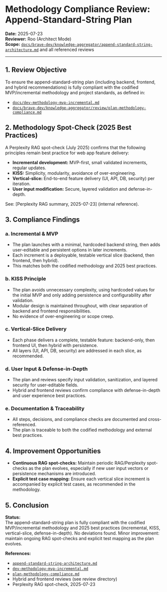 # Methodology Compliance Review: Append-Standard-String Plan

**Date:** 2025-07-23  
**Reviewer:** Roo (Architect Mode)  
**Scope:** [`docs/brave-dev/knowledge-aggregator/append-standard-string-architecture.md`](../append-standard-string-architecture.md) and all referenced reviews

---

## 1. Review Objective

To ensure the append-standard-string plan (including backend, frontend, and hybrid recommendations) is fully compliant with the codified MVP/incremental methodology and project standards, as defined in:

- [`docs/dev-methodology-mvp-incremental.md`](../../../dev-methodology-mvp-incremental.md)
- [`docs/brave-dev/knowledge-aggregator/review/plan-methodology-compliance.md`](plan-methodology-compliance.md)

## 2. Methodology Spot-Check (2025 Best Practices)

A Perplexity RAG spot-check (July 2025) confirms that the following principles remain best practice for web app feature delivery:
- **Incremental development:** MVP-first, small validated increments, regular updates.
- **KISS:** Simplicity, modularity, avoidance of over-engineering.
- **Vertical-slice:** End-to-end feature delivery (UI, API, DB, security) per iteration.
- **User input modification:** Secure, layered validation and defense-in-depth.

See: [Perplexity RAG summary, 2025-07-23] (internal reference).

## 3. Compliance Findings

### a. Incremental & MVP

- The plan launches with a minimal, hardcoded backend string, then adds user-editable and persistent options in later increments.
- Each increment is a deployable, testable vertical slice (backend, then frontend, then hybrid).
- This matches both the codified methodology and 2025 best practices.

### b. KISS Principle

- The plan avoids unnecessary complexity, using hardcoded values for the initial MVP and only adding persistence and configurability after validation.
- Modular design is maintained throughout, with clear separation of backend and frontend responsibilities.
- No evidence of over-engineering or scope creep.

### c. Vertical-Slice Delivery

- Each phase delivers a complete, testable feature: backend-only, then frontend UI, then hybrid with persistence.
- All layers (UI, API, DB, security) are addressed in each slice, as recommended.

### d. User Input & Defense-in-Depth

- The plan and reviews specify input validation, sanitization, and layered security for user-editable fields.
- Hybrid and frontend reviews confirm compliance with defense-in-depth and user experience best practices.

### e. Documentation & Traceability

- All steps, decisions, and compliance checks are documented and cross-referenced.
- The plan is traceable to both the codified methodology and external best practices.

## 4. Improvement Opportunities

- **Continuous RAG spot-checks:** Maintain periodic RAG/Perplexity spot-checks as the plan evolves, especially if new user input vectors or persistence mechanisms are introduced.
- **Explicit test case mapping:** Ensure each vertical slice increment is accompanied by explicit test cases, as recommended in the methodology.

## 5. Conclusion

**Status:**  
The append-standard-string plan is fully compliant with the codified MVP/incremental methodology and 2025 best practices (incremental, KISS, vertical-slice, defense-in-depth). No deviations found. Minor improvement: maintain ongoing RAG spot-checks and explicit test mapping as the plan evolves.

**References:**  
- [`append-standard-string-architecture.md`](../append-standard-string-architecture.md)
- [`dev-methodology-mvp-incremental.md`](../../../dev-methodology-mvp-incremental.md)
- [`plan-methodology-compliance.md`](plan-methodology-compliance.md)
- Hybrid and frontend reviews (see review directory)
- Perplexity RAG spot-check, 2025-07-23

